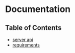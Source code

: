 # Documentation

## Table of Contents
  - [server api](./server%20api/README.md)
  - [requirements](./REQUIREMENTS.md)